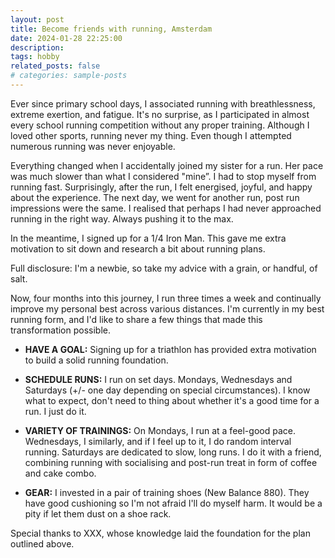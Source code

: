```yaml
---
layout: post
title: Become friends with running, Amsterdam
date: 2024-01-28 22:25:00
description:
tags: hobby
related_posts: false
# categories: sample-posts
---
```


Ever since primary school days, I associated running with breathlessness, extreme exertion, and fatigue. It's no surprise, as I participated in almost every school running competition without any proper training. Although I loved other sports, running never my thing. Even though I attempted numerous running was never enjoyable.

Everything changed when I accidentally joined my sister for a run. Her pace was much slower than what I considered "mine”. I had to stop myself from running fast. Surprisingly, after the run, I felt energised, joyful, and happy about the experience. The next day, we went for another run, post run impressions were the same. I realised that perhaps I had never approached running in the right way. Always pushing it to the max.

In the meantime, I signed up for a 1/4 Iron Man. This gave me extra motivation to sit down and research a bit about running plans. 

Full disclosure: I'm a newbie, so take my advice with a grain, or handful, of salt.

Now, four months into this journey, I run three times a week and continually improve my personal best across various distances. I'm currently in my best running form, and I'd like to share a few things that made this transformation possible.

* **HAVE A GOAL:** Signing up for a triathlon has provided extra motivation to build a solid running foundation.

* **SCHEDULE RUNS:** I run on set days. Mondays, Wednesdays and Saturdays (+/- one day depending on special circumstances). I know what to expect, don't need to thing about whether it's a good time for a run. I just do it.

* **VARIETY OF TRAININGS:** On Mondays, I run at a feel-good pace. Wednesdays, I similarly, and if I feel up to it, I do random interval running. Saturdays are dedicated to slow, long runs. I do it with a friend, combining running with socialising and post-run treat in form of coffee and cake combo.

* **GEAR:** I invested in a pair of training shoes (New Balance 880). They have good cushioning so I'm not afraid I'll do myself harm. It would be a pity if let them dust on a shoe rack.

Special thanks to XXX, whose knowledge laid the foundation for the plan outlined above.